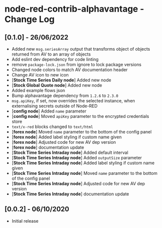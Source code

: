 # node-red-contrib-alphavantage - Change Log

## [0.1.0] - 26/06/2022

- Added new `msg.seriesArray` output that transforms object of objects returned from AV to an array of objects
- Add eslint dev dependency for code linting
- remove `package-lock.json` from ignore to lock package versions
- Changed node colors to match AV documentation header
- Change AV icon to new icon
- [**Stock Time Series Daily node**] Added new node
- [**Stock Global Quote node**] Added new node
- Added example flows json
- Bump alphavantage dependency from `1.2.6` to `2.3.0`
- `msg.apiKey`, if set, now overrides the selected instance, when externalising secrets outside of Node-RED
- [**config node**] Added `name` parameter
- [**config node**] Moved `apiKey` parameter to the encrypted credentials store
- `text/x-red` blocks changed to `text/html`
- [**forex node**] Moved `name` parameter to the bottom of the config panel
- [**forex node**] Added label styling if custom name given
- [**forex node**] Adjusted code for new AV dep version
- [**forex node**] documentation update
- [**Stock Time Series Intraday node**] Added default interval
- [**Stock Time Series Intraday node**] Added `outputSize` parameter
- [**Stock Time Series Intraday node**] Added label styling if custom name given
- [**Stock Time Series Intraday node**] Moved `name` parameter to the bottom of the config panel
- [**Stock Time Series Intraday node**] Adjusted code for new AV dep version
- [**Stock Time Series Intraday node**] documentation update

## [0.0.2] - 06/10/2020

- Initial release